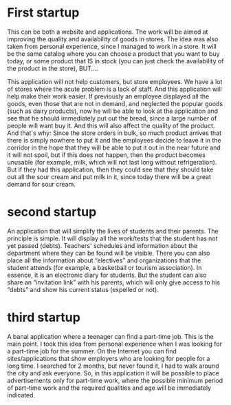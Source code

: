 # First startup
This can be both a website and applications. The work will be aimed at improving the quality and availability of goods in stores. The idea was also taken from personal experience, since I managed to work in a store. It will be the same catalog where you can choose a product that you want to buy today, or some product that IS in stock (you can just check the availability of the product in the store), BUT….

This application will not help customers, but store employees. We have a lot of stores where the acute problem is a lack of staff. And this application will help make their work easier. If previously an employee displayed all the goods, even those that are not in demand, and neglected the popular goods (such as dairy products), now he will be able to look at the application and see that he should immediately put out the bread, since a large number of people will want buy it. And this will also affect the quality of the product. And that's why:
Since the store orders in bulk, so much product arrives that there is simply nowhere to put it and the employees decide to leave it in the corridor in the hope that they will be able to put it out in the near future and it will not spoil, but if this does not happen, then the product becomes unusable (for example, milk, which will not last long without refrigeration). But if they had this application, then they could see that they should take out all the sour cream and put milk in it, since today there will be a great demand for sour cream.

# second startup
An application that will simplify the lives of students and their parents.  The principle is simple.  It will display all the work/tests that the student has not yet passed (debts).  Teachers' schedules and information about the department where they can be found will be visible.  There you can also place all the information about “electives” and organizations that the student attends (for example, a basketball or tourism association).  In essence, it is an electronic diary for students.  But the student can also share an “invitation link” with his parents, which will only give access to his “debts” and show his current status (expelled or not).

# third startup 
A banal application where a teenager can find a part-time job.  This is the main point.  I took this idea from personal experience when I was looking for a part-time job for the summer.  On the Internet you can find sites/applications that show employers who are looking for people for a long time.  I searched for 2 months, but never found it, I had to walk around the city and ask everyone.  So, in this application it will be possible to place advertisements only for part-time work, where the possible minimum period of part-time work and the required qualities and age will be immediately indicated.
